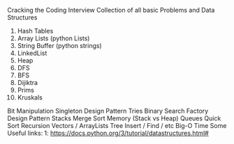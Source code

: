 Cracking the Coding Interview Collection of all basic Problems and Data Structures 

1. Hash Tables
2. Array Lists (python Lists)
3. String Buffer (python strings) 
4. LinkedList
5. Heap 
6. DFS
7. BFS
8. Dijiktra
9. Prims
10. Kruskals

Bit Manipulation
Singleton Design Pattern
Tries 
Binary Search 
Factory Design Pattern
Stacks Merge Sort Memory (Stack vs Heap)
Queues 
Quick Sort 
Recursion
Vectors / ArrayLists 
Tree Insert / Find / etc 
Big-O Time
Some Useful links:
1: https://docs.python.org/3/tutorial/datastructures.html#


